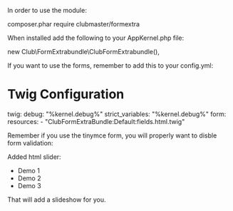 In order to use the module:

composer.phar require clubmaster/formextra

When installed add the following to your AppKernel.php file:

new Club\FormExtrabundle\ClubFormExtrabundle(),

If you want to use the forms, remember to add this to your config.yml:

# Twig Configuration
twig:
    debug:            "%kernel.debug%"
    strict_variables: "%kernel.debug%"
    form:
        resources:
            - "ClubFormExtraBundle:Default:fields.html.twig"

Remember if you use the tinymce form, you will properly want to disble form validation:

<form novalidate="true">

Added html slider:

<ul id="slideshow">
    <li class="active">Demo 1</li>
    <li>Demo 2</li>
    <li>Demo 3</li>
</ul>

<link href="bundles/clubformextra/css/slideshow.css" />
<script src="bundles/clubformextra/js/slideshow.css"></script>

That will add a slideshow for you.
